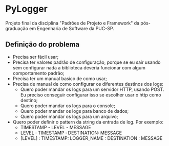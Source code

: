 # PyLogger
Projeto final da disciplina "Padrões de Projeto e Framework" da pós-graduação em Engenharia de Software da PUC-SP.

## Definição do problema

- Precisa ser fácil usar;
- Precisa ter valores padrão de configuração, porque se eu sair usando sem configurar nada a biblioteca deveria funcionar com algum comportamento padrão;
- Precisa ter um manual basico de como usar;
- Precisa de manual de como configurar os diferentes destinos dos logs:
  - Quero poder mandar os logs para um servidor HTTP, usando POST. Eu preciso conseguir configurar isso se escolher usar o http como destino;
  - Quero poder mandar os logs para o console;
  - Quero poder mandar os logs para banco de dados;
  - Quero poder mandar os logs para um arquivo;
- Quero poder definir o pattern da string da entrada de log. Por exemplo: 
  - TIMESTAMP - LEVEL - MESSAGE
  - LEVEL : TIMESTAMP : DESTINATION: MESSAGE
  - [LEVEL] : TIMESTAMP: LOGGER_NAME : DESTINATION : MESSAGE
